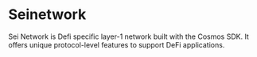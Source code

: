 # Seinetwork
Sei Network is Defi specific layer-1 network built with the Cosmos SDK. It offers unique protocol-level features to support DeFi applications.
